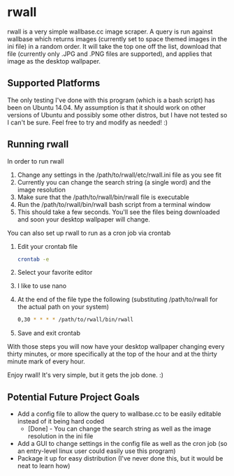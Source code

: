 # rwall
rwall is a very simple wallbase.cc image scraper.  A query is run against wallbase which returns images (currently set to space themed images in the ini file) in a random order.  It will take the top one off the list, download that file (currently only .JPG and .PNG files are supported), and applies that image as the desktop wallpaper.

## Supported Platforms
The only testing I've done with this program (which is a bash script) has been on Ubuntu 14.04.  My assumption is that it should work on other versions of Ubuntu and possibly some other distros, but I have not tested so I can't be sure.  Feel free to try and modify as needed!  :)

## Running rwall
In order to run rwall

1. Change any settings in the /path/to/rwall/etc/rwall.ini file as you see fit
  1. Currently you can change the search string (a single word) and the image resolution
1. Make sure that the /path/to/rwall/bin/rwall file is executable
1. Run the /path/to/rwall/bin/rwall bash script from a terminal window
  1. This should take a few seconds.  You'll see the files being downloaded and soon your desktop wallpaper will change.

You can also set up rwall to run as a cron job via crontab

1. Edit your crontab file

    ```bash
    crontab -e
    ```

1. Select your favorite editor
  1. I like to use nano
1. At the end of the file type the following (substituting /path/to/rwall for the actual path on your system)

    ```bash
    0,30 * * * * /path/to/rwall/bin/rwall
    ````

1. Save and exit crontab

With those steps you will now have your desktop wallpaper changing every thirty minutes, or more specifically at the top of the hour and at the thirty minute mark of every hour.

Enjoy rwall!  It's very simple, but it gets the job done.  :)

## Potential Future Project Goals
* Add a config file to allow the query to wallbase.cc to be easily editable instead of it being hard coded
  * [Done] - You can change the search string as well as the image resolution in the ini file
* Add a GUI to change settings in the config file as well as the cron job (so an entry-level linux user could easily use this program)
* Package it up for easy distribution (I've never done this, but it would be neat to learn how)
